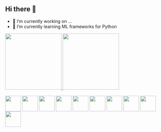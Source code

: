 ## Hi there 👋

- 🔭 I’m currently working on ...
- 🌱 I’m currently learning ML frameworks for Python
  <br>

<div style="display: inline-block">
  <a href="https://github.com/LuterKinggg">
  <img height=180em src="https://github-readme-stats.vercel.app/api?username=LuterKinggg&layout=compact&show_icons=true&theme=dark">
  <img height=180em src="https://github-readme-stats.vercel.app/api/top-langs/?username=LuterKinggg&layout=compact&language_count=16&theme=dark">
</div>

<div style="display: inline-block"><br>
  <img align=center height=50em width=50em src="https://cdn.jsdelivr.net/gh/devicons/devicon/icons/python/python-original.svg"/>
  <img align=center height=50em width=50em src="https://cdn.jsdelivr.net/gh/devicons/devicon/icons/java/java-original.svg"/>
  <img align=center height=50em width=50em src="https://cdn.jsdelivr.net/gh/devicons/devicon/icons/c/c-original.svg"/>
  <img align=center height=50em width=50em src="https://cdn.jsdelivr.net/gh/devicons/devicon/icons/csharp/csharp-original.svg"/>
  <img align=center height=50em width=50em src="https://cdn.jsdelivr.net/gh/devicons/devicon/icons/html5/html5-original.svg"/>
  <img align=center height=50em width=50em src="https://cdn.jsdelivr.net/gh/devicons/devicon/icons/css3/css3-original.svg"/>
  <img align=center height=50em width=50em src="https://cdn.jsdelivr.net/gh/devicons/devicon/icons/javascript/javascript-original.svg"/>
  <img align=center height=50em width=50em src="https://cdn.jsdelivr.net/gh/devicons/devicon/icons/mysql/mysql-original.svg"/>
  <img align=center height=50em width=50em src="https://cdn.jsdelivr.net/gh/devicons/devicon/icons/docker/docker-plain.svg"/> 
  <img align=center height=50em width=50em src="https://cdn.jsdelivr.net/gh/devicons/devicon/icons/flask/flask-original.svg" />
</div>
